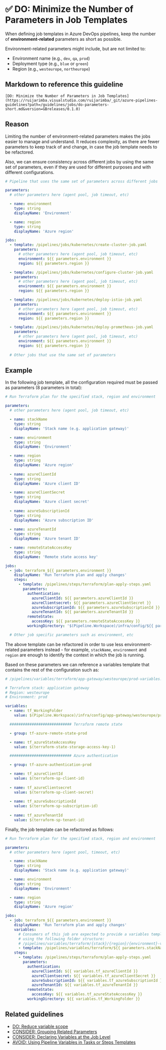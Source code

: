 # ✅ DO: Minimize the Number of Parameters in Job Templates

When defining job templates in Azure DevOps pipelines, keep the number of
**environment-related** parameters as short as possible.

Environment-related parameters might include, but are not limited to:

- Environment name (e.g., `dev`, `qa`, `prod`)
- Deployment type (e.g., `blue` or `green`)
- Region (e.g., `westeurope`, `northeurope`)

## Markdown to reference this guideline

```plaintext
[DO: Minimize the Number of Parameters in Job Templates](https://ruijarimba.visualstudio.com/ruijarimba/_git/azure-pipelines-guidelines?path=/guidelines/jobs/do-parameters-short.md&version=GBreleases/0.1.0)
```

## Reason

Limiting the number of environment-related parameters makes the jobs
easier to manage and understand. It reduces complexity, as there are fewer
parameters to keep track of and change, in case the job template needs to be refactored.

Also, we can ensure consistency across different jobs by using the same set of
parameters, even if they are used for different purposes and with different
configurations.

```yaml
# Pipeline that uses the same set of parameters across different jobs

parameters:
  # other parameters here (agent pool, job timeout, etc)

  - name: environment
    type: string
    displayName: 'Environment'

  - name: region
    type: string
    displayName: 'Azure region'

jobs:
  - template: /pipelines/jobs/kubernetes/create-cluster-job.yaml
    parameters:
      # other parameters here (agent pool, job timeout, etc)
      environment: ${{ parameters.environment }}
      region: ${{ parameters.region }}

  - template: /pipelines/jobs/kubernetes/configure-cluster-job.yaml
    parameters:
      # other parameters here (agent pool, job timeout, etc)
      environment: ${{ parameters.environment }}
      region: ${{ parameters.region }}

  - template: /pipelines/jobs/kubernetes/deploy-istio-job.yaml
    parameters:
      # other parameters here (agent pool, job timeout, etc)
      environment: ${{ parameters.environment }}
      region: ${{ parameters.region }}

  - template: /pipelines/jobs/kubernetes/deploy-prometheus-job.yaml
    parameters:
      # other parameters here (agent pool, job timeout, etc)
      environment: ${{ parameters.environment }}
      region: ${{ parameters.region }}
  
  # Other jobs that use the same set of parameters
```

## Example

In the following job template, all the configuration required must be passed as
parameters (8 parameters in total):

```yaml
# Run Terraform plan for the specified stack, region and environment

parameters:
  # other parameters here (agent pool, job timeout, etc)

  - name: stackName
    type: string
    displayName: 'Stack name (e.g. application gateway)'

  - name: environment
    type: string
    displayName: 'Environment'

  - name: region
    type: string
    displayName: 'Azure region'
 
  - name: azureClientId
    type: string
    displayName: 'Azure client ID'

  - name: azureClientSecret
    type: string
    displayName: 'Azure client secret'
  
  - name: azureSubscriptionId
    type: string
    displayName: 'Azure subscription ID'
  
  - name: azureTenantId
    type: string
    displayName: 'Azure tenant ID'

  - name: remoteStateAccessKey
    type: string
    displayName: 'Remote state access key'

jobs:
  - job: terraform_${{ parameters.environment }}
    displayName: 'Run Terraform plan and apply changes'
    steps:
      - template: /pipelines/steps/terraform/plan-apply-steps.yaml
        parameters:
          authentication:
            azureClientId: ${{ parameters.azureClientId }}
            azureClientsecret: ${{ parameters.azureClientSecret }}
            azureSubscriptionId: ${{ parameters.azureSubscriptionId }}
            azureTenantId: ${{ parameters.azureTenantId }}
          remoteState:
            accessKey: ${{ parameters.remoteStateAccessKey }}
          workingDirectory: '$(Pipeline.Workspace)/infra/config/${{ parameters.stackName }}/${{ parameters.region }}/${{ parameters.environment }}'

  # Other job specific parameters such as environment, etc
```

The above template can be refactored in order to use less environment-related
parameters instead - for example, `stackName`, `environment` and `region` are
enough to identify the context in which the job is running.

Based on these parameters we can reference a variables template that contains
the rest of the configuration such as:

```yaml
# /pipelines/variables/terraform/app-gateway/westeurope/prod-variables.yaml

# Terraform stack: application gateway
# Region: westeurope
# Environment: prod

variables:
  - name: tf_WorkingFolder
    value: $(Pipeline.Workspace)/infra/config/app-gateway/westeurope/prod

  ############################ Terraform remote state

  - group: tf-azure-remote-state-prod

  - name: tf_azureStateAccessKey
    value: $(terraform-state-storage-access-key-1)

  ############################ Azure authentication

  - group: tf-azure-authentication-prod

  - name: tf_azureClientId
    value: $(terraform-sp-client-id)
  
  - name: tf_azureClientsecret
    value: $(terraform-sp-client-secret)
  
  - name: tf_azureSubscriptionId
    value: $(terraform-sp-subscription-id)
  
  - name: tf_azureTenantId
    value: $(terraform-sp-tenant-id)
```

Finally, the job template can be refactored as follows:

```yaml
# Run Terraform plan for the specified stack, region and environment

parameters:
  # other parameters here (agent pool, timeout, etc)

  - name: stackName
    type: string
    displayName: 'Stack name (e.g. application gateway)'

  - name: environment
    type: string
    displayName: 'Environment'

  - name: region
    type: string
    displayName: 'Azure region'

jobs:
  - job: terraform_${{ parameters.environment }}
    displayName: 'Run Terraform plan and apply changes'
    variables:
      # Consumers of this job are expected to provide a variables template 
      # using the following folder structure:
      # /pipelines/variables/terraform/{stack}/{region}/{environment}-variables.yaml
      - template: /pipelines/variables/terraform/${{ parameters.stackName }}/${{ parameters.region }}/${{ parameters.environment }}-variables.yaml@self
    steps:
      - template: /pipelines/steps/terraform/plan-apply-steps.yaml
        parameters:
          authentication:
            azureClientId: ${{ variables.tf_azureClientId }}
            azureClientsecret: ${{ variables.tf_azureClientSecret }}
            azureSubscriptionId: ${{ variables.tf_azureSubscriptionId }}
            azureTenantId: ${{ variables.tf_azureTenantId }}
          remoteState:
            accessKey: ${{ variables.tf_azureStateAccessKey }}
          workingDirectory: ${{ variables.tf_WorkingFolder }}
```

## Related guidelines

- [DO: Reduce variable scope](/guidelines/variables/do-variable-scope.md)
- [CONSIDER: Grouping Related Parameters](/guidelines/parameters/consider-grouping.md)
- [CONSIDER: Declaring Variables at the Job Level](/guidelines/jobs/consider-job-variables.md)
- [AVOID: Using Pipeline Variables in Tasks or Steps Templates](/guidelines/steps/avoid-variables.md)
